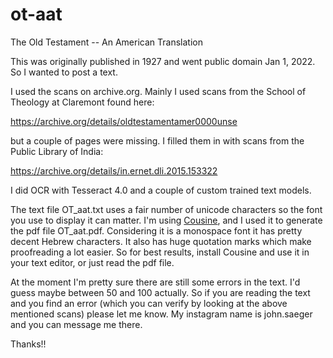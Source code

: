 # ot-aat
The Old Testament -- An American Translation

This was originally published in 1927 and went public domain Jan 1, 2022. So I wanted to post a text.

I used the scans on archive.org. Mainly I used scans from the School of Theology at Claremont found here:

https://archive.org/details/oldtestamentamer0000unse

but a couple of pages were missing. I filled them in with scans from the Public Library of India:

https://archive.org/details/in.ernet.dli.2015.153322

I did OCR with Tesseract 4.0 and a couple of custom trained text models.

The text file OT_aat.txt uses a fair number of unicode characters so the font you use to display it can matter. I'm using [Cousine](https://fonts.google.com/specimen/Cousine?query=cousine), and I used it to generate the pdf file OT_aat.pdf. Considering it is a monospace font it has pretty decent Hebrew characters. It also has huge quotation marks which make proofreading a lot easier. So for best results, install Cousine and use it in your text editor, or just read the pdf file.

At the moment I'm pretty sure there are still some errors in the text. I'd guess maybe between 50 and 100 actually. So if you are reading the text and you find an error (which you can verify by looking at the above mentioned scans) please let me know. My instagram name is john.saeger and you can message me there.

Thanks!!
